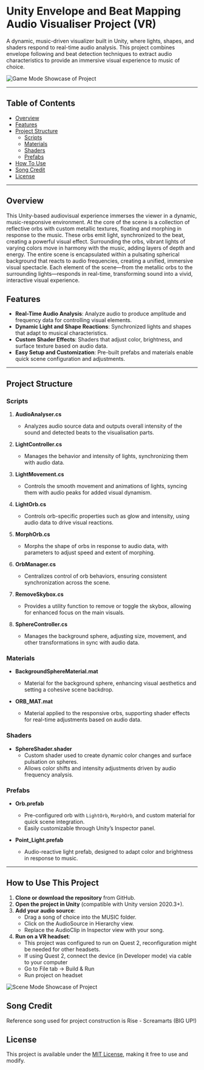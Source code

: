 # Unity Envelope and Beat Mapping Audio Visualiser Project (VR)

A dynamic, music-driven visualizer built in Unity, where lights, shapes, and shaders respond to real-time audio analysis. This project combines 
envelope following and beat detection techniques to extract audio characteristics to provide an immersive visual experience to music of choice.

![Game Mode Showcase of Project](Showcase1.gif)

---

## Table of Contents
-  [Overview](#overview)
- [Features](#features)
- [Project Structure](#project-structure)
  - [Scripts](#scripts)
  - [Materials](#materials)
  - [Shaders](#shaders)
  - [Prefabs](#prefabs)
- [How To Use](#how-to-use)
- [Song Credit](#song-credit)
- [License](#license)

---

## Overview
This Unity-based audiovisual experience immerses the viewer in a dynamic, music-responsive environment. At the core of the scene is a collection of reflective orbs with custom metallic textures, floating and morphing in response to the music. These orbs emit light, synchronized to the beat, creating a powerful visual effect. Surrounding the orbs, vibrant lights of varying colors move in harmony with the music, adding layers of depth and energy. The entire scene is encapsulated within a pulsating spherical background that reacts to audio frequencies, creating a unified, immersive visual spectacle. Each element of the scene—from the metallic orbs to the surrounding lights—responds in real-time, transforming sound into a vivid, interactive visual experience.


## Features

- **Real-Time Audio Analysis**: Analyze audio to produce amplitude and frequency data for controlling visual elements.
- **Dynamic Light and Shape Reactions**: Synchronized lights and shapes that adapt to musical characteristics.
- **Custom Shader Effects**: Shaders that adjust color, brightness, and surface texture based on audio data.
- **Easy Setup and Customization**: Pre-built prefabs and materials enable quick scene configuration and adjustments.

---

## Project Structure


### Scripts

1. **AudioAnalyser.cs**
   - Analyzes audio source data and outputs overall intensity of the sound and detected beats to the visualisation parts.

2. **LightController.cs**
   - Manages the behavior and intensity of lights, synchronizing them with audio data.
    
3. **LightMovement.cs**
   - Controls the smooth movement and animations of lights, syncing them with audio peaks for added visual dynamism.

4. **LightOrb.cs**
   - Controls orb-specific properties such as glow and intensity, using audio data to drive visual reactions.

5. **MorphOrb.cs**
   - Morphs the shape of orbs in response to audio data, with parameters to adjust speed and extent of morphing.

6. **OrbManager.cs**
   - Centralizes control of orb behaviors, ensuring consistent synchronization across the scene.

7. **RemoveSkybox.cs**
   - Provides a utility function to remove or toggle the skybox, allowing for enhanced focus on the main visuals.

8. **SphereController.cs**
   - Manages the background sphere, adjusting size, movement, and other transformations in sync with audio data.

### Materials

- **BackgroundSphereMaterial.mat**
  - Material for the background sphere, enhancing visual aesthetics and setting a cohesive scene backdrop.

- **ORB_MAT.mat**
  - Material applied to the responsive orbs, supporting shader effects for real-time adjustments based on audio data.

### Shaders

- **SphereShader.shader**
  - Custom shader used to create dynamic color changes and surface pulsation on spheres.
  - Allows color shifts and intensity adjustments driven by audio frequency analysis.

### Prefabs

- **Orb.prefab**
  - Pre-configured orb with `LightOrb`, `MorphOrb`, and custom material for quick scene integration.
  - Easily customizable through Unity’s Inspector panel.

- **Point_Light.prefab**
  - Audio-reactive light prefab, designed to adapt color and brightness in response to music.

---

## How to Use This Project

1. **Clone or download the repository** from GitHub.
2. **Open the project in Unity** (compatible with Unity version 2020.3+).
3. **Add your audio source**:
   - Drag a song of choice into the MUSIC folder.
   - Click on the AudioSource in Hierarchy view.
   - Replace the AudioClip in Inspector view with your song.
4. **Run on a VR headset**:
   - This project was configured to run on Quest 2, reconfiguration might be needed for other headsets.
   - If using Quest 2, connect the device (in Developer mode) via cable to your computer
   - Go to File tab -> Build & Run
   - Run project on headset

![Scene Mode Showcase of Project](Showcase2.gif)

## Song Credit
Reference song used for project construction is Rise - Screamarts (BIG UP!)


## License

This project is available under the [MIT License](LICENSE), making it free to use and modify.

